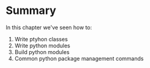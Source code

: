 # Summary

In this chapter we've seen how to:

1. Write ptyhon classes
2. Write python modules
3. Build python modules
4. Common python package management commands
